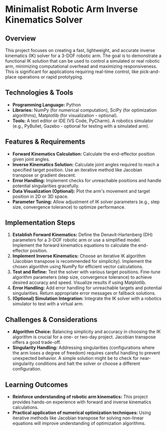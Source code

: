 # Minimalist Robotic Arm Inverse Kinematics Solver

## Overview

This project focuses on creating a fast, lightweight, and accurate inverse kinematics (IK) solver for a 3-DOF robotic arm.  The goal is to demonstrate a functional IK solution that can be used to control a simulated or real robotic arm, minimizing computational overhead and maximizing responsiveness.  This is significant for applications requiring real-time control, like pick-and-place operations or rapid prototyping.

## Technologies & Tools

* **Programming Language:** Python
* **Libraries:** NumPy (for numerical computation), SciPy (for optimization algorithms), Matplotlib (for visualization - optional).
* **Tools:**  A text editor or IDE (VS Code, PyCharm).  A robotics simulator (e.g., PyBullet, Gazebo - optional for testing with a simulated arm).

## Features & Requirements

- **Forward Kinematics Calculation:**  Calculate the end-effector position given joint angles.
- **Inverse Kinematics Solution:**  Calculate joint angles required to reach a specified target position.  Use an iterative method like Jacobian transpose or gradient descent.
- **Error Handling:**  Implement checks for unreachable positions and handle potential singularities gracefully.
- **Data Visualization (Optional):**  Plot the arm's movement and target position in 2D or 3D space.
- **Parameter Tuning:** Allow adjustment of IK solver parameters (e.g., step size, convergence tolerance) to optimize performance.

## Implementation Steps

1. **Establish Forward Kinematics:** Define the Denavit-Hartenberg (DH) parameters for a 3-DOF robotic arm or use a simplified model. Implement the forward kinematics equations to calculate the end-effector position.
2. **Implement Inverse Kinematics:** Choose an iterative IK algorithm (Jacobian transpose is recommended for simplicity).  Implement the chosen algorithm using NumPy for efficient vector calculations.
3. **Test and Refine:** Test the solver with various target positions. Fine-tune algorithm parameters (step size, convergence tolerance) to achieve desired accuracy and speed.  Visualize results if using Matplotlib.
4. **Error Handling:** Add error handling for unreachable targets and potential singularities. Return appropriate error messages or fallback solutions.
5. **(Optional) Simulation Integration:** Integrate the IK solver with a robotics simulator to test with a virtual arm.

## Challenges & Considerations

- **Algorithm Choice:**  Balancing simplicity and accuracy in choosing the IK algorithm is crucial for a one- or two-day project.  Jacobian transpose offers a good trade-off.
- **Singularity Handling:**  Addressing singularities (configurations where the arm loses a degree of freedom) requires careful handling to prevent unexpected behavior.  A simple solution might be to check for near-singularity conditions and halt the solver or choose a different configuration.


## Learning Outcomes

- **Reinforce understanding of robotic arm kinematics:**  This project provides hands-on experience with forward and inverse kinematics calculations.
- **Practical application of numerical optimization techniques:** Using iterative methods like Jacobian transpose for solving non-linear equations will improve understanding of optimization algorithms.


